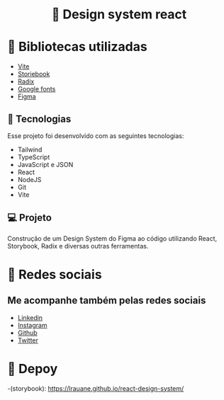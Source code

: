 <h1 align="center"> 📍 Design system react </h1>


# 📍 Bibliotecas utilizadas
- [Vite](https://vitejs.dev/)
- [Storiebook](https://storybook.js.org/)
- [Radix](https://www.radix-ui.com/)
- [Google fonts](https://fonts.google.com/)
- [Figma](https://www.figma.com/file/Cd94RXOwu6lfbd5IpkGRM9/Ignite-Lab-Design-System)
 
## 📍 Tecnologias
Esse projeto foi desenvolvido com as seguintes tecnologias:

- Tailwind
- TypeScript
- JavaScript e JSON
- React
- NodeJS
- Git
- Vite

## 💻 Projeto

Construção de um Design System do Figma ao código utilizando React, Storybook, Radix e diversas outras ferramentas. 

# 📍 Redes sociais 
 ## Me acompanhe também pelas redes sociais
 - [Linkedin](https://www.linkedin.com/in/rauane-lima-129b14237/)
 - [Instagram](https://instagram.com/rauanee._?igshid=YmMyMTA2M2Y=)
 - [Github](https://github.com/lRauane)
 - [Twitter](https://twitter.com/lrauanee?t=f0EIiXWfSEZ7ScncQYauHA&s=09)

# 📍 Depoy

-(storybook): https://lrauane.github.io/react-design-system/

